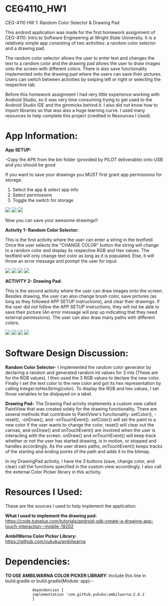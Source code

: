 # CEG4110_HW1

CEG-4110 HW 1: Random Color Selector & Drawing Pad

This android application was made for the first homework assignment of CEG-4110: Intro to Software Engineering at Wright State University. It is a relatively simple app consisting of two activities: a random color selector and a drawing pad. 

The random color selector allows the user to enter text and changes the text to a random color and 
the drawing pad allows the user to draw images onto the screen with different colors. There is also save functionality implemented onto the drawing pad where the users can save their pictures. Users can switch between activities by swiping left or right or selecting the respective tab.

Before this homework assignment I had very little experience working with Android Studio, so it was very time consuming trying to get used to the Android Studio IDE and the gimmicks behind it. I also did not know how to import libraries so that was also a huge learning curve. I used many resources to help complete this project (credited in Resources I Used).

# App Information:

<b>App SETUP:</b>

-Copy the APK from the bin folder (provided by PILOT deliverable) onto USB and you should be good

If you want to save your drawings you MUST first grant app permissions for storage.

1) Select the app & select app info
2) Select permissions
3) Toggle the switch for storage
   
  ![](screenshots/Screenshot_1537279293.png)
  ![](screenshots/Screenshot_1537279324.png)
  ![](screenshots/Screenshot_1537279329.png)
  
Now you can save your awesome drawings!!

<b>Activity 1- Random Color Selector:</b>

 This is the first activity where the user can enter a string in the textfield. Once the user selects the "CHANGE COLOR" button the string will change to a random color and display its respective RGB and Hex values. The textfield will only change text color as long as it is populated. Else, it will throw an error message and prompt the user for input.
       
 ![](screenshots/Screenshot_1537274000.png)
 ![](screenshots/Screenshot_1537274007.png)
 ![](screenshots/Screenshot_1537274016.png)
 ![](screenshots/Screenshot_1537274048.png)
      
<b>ACTIVITY 2- Drawing Pad:</b>
 
 This is the second activity where the user can draw images onto the screen. Besides drawing, the user can also change brush color, save pictures (as long as they followed APP SETUP instructions), and clear their drawings. If the user did not follow the APP SETUP instructions, they will not be able to save their picture (An error message will pop up indicating that they need external permissions). The user can also draw many paths with different colors.
           
![](screenshots/Screenshot_1537273935.png)
![](screenshots/Screenshot_1537274144.png)
![](screenshots/Screenshot_1537286974.png)
![](screenshots/Screenshot_1537287012.png)

# Software Design Discussion:

 <b>Random Color Selector-</b>
        I implemented the random color generator by declaring a random and generated random int values for 3 ints (These are for the RGB values). I then used the 3 RGB values to declare the new color. Finally I set the text color to the new color and got its hex representation by calling Integer.toHexString(color). To display the RGB and hex values, I set those variables to be dislpayed on a label.
 
<b>Drawing Pad-</b>
        The Drawing Pad actvity implements a custom view called PaintView that was created solely for the drawing functionality. There are several methods that contribute to PaintView's functionality: 
        setColor(), 
        -reset(), 
         -onDraw(), and 
          -onTouchEvent(). setColor() will set the paint to a new color if the user wants to change the color, reset() will clear out the canvas, and onDraw() and onTouchEvent() are involved when the user is interacting with the screen. onDraw() and onTouchEvent() will keep track whether or not the user has started drawing, is in motion, or stopped and handles accordingly. As the user draws paths, onTouchEvent() keeps tracks of the starting and ending points of the path and adds it to the bitmap.

In my DrawingPad activity, I have the 3 buttons (save, change color, and clear) call the functions specified in the custom view accordingly. I also call the external Color Picker library in this activity.

 # Resources I Used:
 
 These are the sources I used to help implement the application.
 
  <b> What I used to implement the drawing pad:</b>
            https://code.tutsplus.com/tutorials/android-sdk-create-a-drawing-app-touch-interaction--mobile-19202

  <b>AmbilWarna Color Picker Library: </b>  
            https://github.com/yukuku/ambilwarna
  
  
  # Dependencies:
  <b>TO USE AMBILWARNA COLOR PICKER LIBRARY:</b>
            Include this line in build.gradle or build.gradle(Module: app)--
            
                dependencies {
                implementation 'com.github.yukuku:ambilwarna:2.0.1'
                }


      
    


